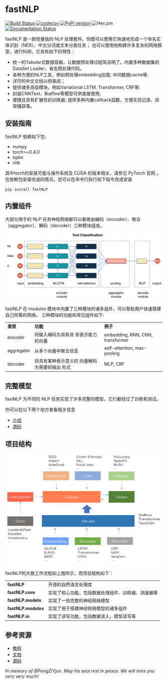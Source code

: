 # fastNLP

[![Build Status](https://travis-ci.org/fastnlp/fastNLP.svg?branch=master)](https://travis-ci.org/fastnlp/fastNLP)
[![codecov](https://codecov.io/gh/fastnlp/fastNLP/branch/master/graph/badge.svg)](https://codecov.io/gh/fastnlp/fastNLP)
[![PyPI version](https://badge.fury.io/py/fastNLP.svg)](https://badge.fury.io/py/fastNLP)
![Hex.pm](https://img.shields.io/hexpm/l/plug.svg)
[![Documentation Status](https://readthedocs.org/projects/fastnlp/badge/?version=latest)](http://fastnlp.readthedocs.io/?badge=latest)

fastNLP 是一款轻量级的 NLP 处理套件。你既可以使用它快速地完成一个命名实体识别（NER）、中文分词或文本分类任务； 也可以使用他构建许多复杂的网络模型，进行科研。它具有如下的特性：

- 统一的Tabular式数据容器，让数据预处理过程简洁明了。内置多种数据集的DataSet Loader，省去预处理代码。
- 各种方便的NLP工具，例如预处理embedding加载; 中间数据cache等;
- 详尽的中文文档以供查阅；
- 提供诸多高级模块，例如Variational LSTM, Transformer, CRF等;
- 封装CNNText，Biaffine等模型可供直接使用;
- 便捷且具有扩展性的训练器; 提供多种内置callback函数，方便实验记录、异常捕获等。


## 安装指南

fastNLP 依赖如下包:

+ numpy
+ torch>=0.4.0
+ tqdm
+ nltk

其中torch的安装可能与操作系统及 CUDA 的版本相关，请参见 PyTorch 官网 。 
在依赖包安装完成的情况，您可以在命令行执行如下指令完成安装

```shell
pip install fastNLP
```


## 内置组件

大部分用于的 NLP 任务神经网络都可以看做由编码（encoder）、聚合（aggregator）、解码（decoder）三种模块组成。


![](./docs/source/figures/text_classification.png)

fastNLP 在 modules 模块中内置了三种模块的诸多组件，可以帮助用户快速搭建自己所需的网络。 三种模块的功能和常见组件如下:

<table>
<tr>
    <td><b> 类型 </b></td>
    <td><b> 功能 </b></td>
    <td><b> 例子 </b></td>
</tr>
<tr>
    <td> encoder </td>
    <td> 将输入编码为具有具 有表示能力的向量 </td>
    <td> embedding, RNN, CNN, transformer
</tr>
<tr>
    <td> aggregator </td>
    <td> 从多个向量中聚合信息 </td>
    <td> self-attention, max-pooling </td>
</tr>
<tr>
    <td> decoder </td>
    <td> 将具有某种表示意义的 向量解码为需要的输出 形式 </td>
    <td> MLP, CRF </td>
</tr>
</table>


## 完整模型
fastNLP 为不同的 NLP 任务实现了许多完整的模型，它们都经过了训练和测试。

你可以在以下两个地方查看相关信息
- [介绍](reproduction/)
- [源码](fastNLP/models/)

## 项目结构

![](./docs/source/figures/workflow.png)

fastNLP的大致工作流程如上图所示，而项目结构如下：

<table>
<tr>
    <td><b> fastNLP </b></td>
    <td> 开源的自然语言处理库 </td>
</tr>
<tr>
    <td><b> fastNLP.core </b></td>
    <td> 实现了核心功能，包括数据处理组件、训练器、测速器等 </td>
</tr>
<tr>
    <td><b> fastNLP.models </b></td>
    <td> 实现了一些完整的神经网络模型 </td>
</tr>
<tr>
    <td><b> fastNLP.modules </b></td>
    <td> 实现了用于搭建神经网络模型的诸多组件 </td>
</tr>
<tr>
    <td><b> fastNLP.io </b></td>
    <td> 实现了读写功能，包括数据读入，模型读写等 </td>
</tr>
</table>

## 参考资源

- [教程](https://github.com/fastnlp/fastNLP/tree/master/tutorials)
- [文档](https://fastnlp.readthedocs.io/en/latest/)
- [源码](https://github.com/fastnlp/fastNLP)



*In memory of @FengZiYjun.  May his soul rest in peace. We will miss you very very much!*